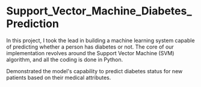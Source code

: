 # Support_Vector_Machine_Diabetes_Prediction

In this project, I took the lead in building a machine learning system capable of predicting whether a person has diabetes or not. The core of our implementation revolves around the Support Vector Machine (SVM) algorithm, and all the coding is done in Python.

Demonstrated the model's capability to predict diabetes status for new patients based on their medical attributes.
